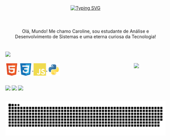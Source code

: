 <div align="center">
  <a href="https://git.io/typing-svg">
    <img src="https://readme-typing-svg.demolab.com?font=Fira+Code&weight=500&size=22&pause=1000&color=FF00F6&center=true&vCenter=true&random=false&width=524&lines=%E2%8A%B9+Welcome+to+my+profile!+%CB%99%E1%B5%95%CB%99+%E2%8A%B9+" alt="Typing SVG">
  </a>
</div>

<img align="center" alt="" src="./src/header-gif.gif">

#
<p align="center">Olá, Mundo! Me chamo Caroline, sou estudante de Análise e Desenvolvimento de Sistemas e uma eterna curiosa da Tecnologia!

#
<div>
  <a href="https://github.com/Caroliner0">
  <img width="42%" src= "https://github-readme-stats.vercel.app/api?username=Caroliner0&theme=jolly&show_icons=true">

</div>

<div style="display: inline_block"><br>
  <img align="center" width="40" src="https://raw.githubusercontent.com/devicons/devicon/master/icons/html5/html5-original.svg">
  <img align="center" width="40" src="https://raw.githubusercontent.com/devicons/devicon/master/icons/css3/css3-original.svg">
  <img align="center" width="40" src="https://raw.githubusercontent.com/devicons/devicon/master/icons/javascript/javascript-plain.svg">
  <img align="center" width="40" src="https://raw.githubusercontent.com/devicons/devicon/master/icons/python/python-original.svg">
  <img align="right" width="100" src="https://media.discordapp.net/attachments/1097260444298780724/1254294286372175943/giphy.gif?ex=6678f815&is=6677a695&hm=1bd949b4b9aca3604ef072a9163400ed5bee45dc694b05d3686bd95531b3682b&=&width=936&height=936"
  
</div>

##

<div> 

  <a href="https://instagram.com/caroliner0" target="_blank"><img src="https://img.shields.io/badge/-Instagram-%23E4405F?style=for-the-badge&logo=instagram&logoColor=white" target="_blank"></a>  <a href ="mailto: caroline.rodrigues9@yahoo.com"><img src="https://img.shields.io/badge/Microsoft_Outlook-0078D4?style=for-the-badge&logo=microsoft-outlook&logoColor=white" target="_blank"></a>  <a href="https://www.linkedin.com/in/caroline-rodrigues0/" target="_blank"><img src="https://img.shields.io/badge/-LinkedIn-%230077B5?style=for-the-badge&logo=linkedin&logoColor=white" target="_blank"></a> 
   
</div>

##

<picture align="center">
  <source media="(prefers-color-scheme: dark)" srcset="https://raw.githubusercontent.com/mari4souza/mari4souza/output/github-contribution-grid-snake-dark.svg">
  <source media="(prefers-color-scheme: light)" srcset="https://raw.githubusercontent.com/mari4souza/mari4souza/output/github-contribution-grid-snake-dark.svg">
  <img align="center" alt="github contribution grid snake animation" src="https://raw.githubusercontent.com/mari4souza/mari4souza/output/github-contribution-grid-snake.svg">
</picture>

